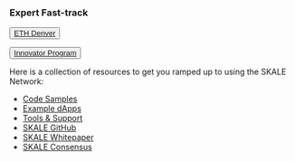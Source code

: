 ### Expert Fast-track

<SplitSectionLayout>
<SplitSectionColumn>

<button>[ETH Denver](https://skale.network/ethdenver)</button>
</SplitSectionColumn>
<SplitSectionColumn>

<button>[Innovator Program](https://skale.network/innovators-signup)</button>

</SplitSectionColumn>
</SplitSectionLayout>

Here is a collection of resources to get you ramped up to using the SKALE Network:

-   [Code Samples](/developers/code-samples)
-   [Example dApps](/developers/example-dapps)
-   [Tools & Support](/developers/troubleshooting)
-   [SKALE GitHub](https://github.com/skalenetwork)
-   [SKALE Whitepaper](https://skale.network/whitepaper)
-   [SKALE Consensus](/technology/skale-consensus)
